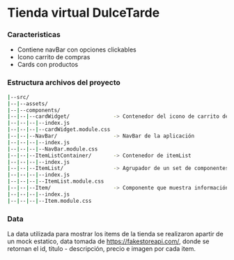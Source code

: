 # Tienda virtual DulceTarde

### Caracteristicas

- Contiene navBar con opciones clickables 
- Icono carrito de compras
- Cards con productos 

### Estructura archivos del proyecto

```sh
|--src/
|--|--assets/
|--|--components/
|--|--|--cardWidget/              -> Contenedor del icono de carrito de compras
|--|--|--|--index.js
|--|--|--|--cardWidget.module.css
|--|--|--NavBar/                  -> NavBar de la aplicación
|--|--|--|--index.js
|--|--|--|--NavBar.module.css
|--|--|--ItemListContainer/       -> Contenedor de itemList
|--|--|--|--index.js
|--|--|--ItemList/                -> Agrupador de un set de componentes Item.js 
|--|--|--|--index.js
|--|--|--|--ItemList.module.css
|--|--|--Item/                    -> Componente que muestra información breve del producto
|--|--|--|--index.js
|--|--|--|--Item.module.css
```


### Data 

La data utilizada para mostrar los items de la tienda se realizaron apartir de un mock estatico, data tomada de https://fakestoreapi.com/, donde se retornan el id, titulo - descripción, precio e imagen por cada item. 

